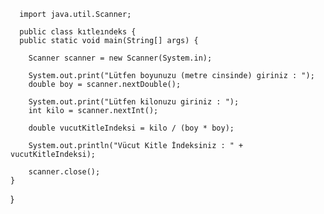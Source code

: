       import java.util.Scanner;

      public class kıtleındeks {
      public static void main(String[] args) {

        Scanner scanner = new Scanner(System.in);

        System.out.print("Lütfen boyunuzu (metre cinsinde) giriniz : ");
        double boy = scanner.nextDouble();

        System.out.print("Lütfen kilonuzu giriniz : ");
        int kilo = scanner.nextInt();

        double vucutKitleIndeksi = kilo / (boy * boy);

        System.out.println("Vücut Kitle İndeksiniz : " + vucutKitleIndeksi);

        scanner.close();
    }
}
